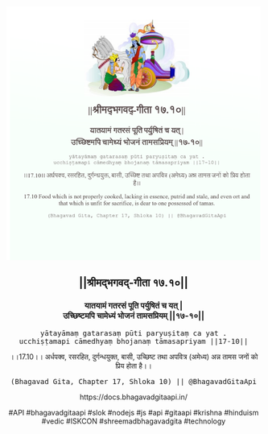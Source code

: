 <img src="../../asset/BG_17_10.png"/>
<center><h2>||श्रीमद्‍भगवद्‍-गीता १७.१०||</h2>
<h3>यातयामं गतरसं पूति पर्युषितं च यत् |<br/>उच्छिष्टमपि चामेध्यं भोजनं तामसप्रियम् ||१७-१०||</h3>
<pre>yātayāmaṃ gatarasaṃ pūti paryuṣitaṃ ca yat .<br/>ucchiṣṭamapi cāmedhyaṃ bhojanaṃ tāmasapriyam ||17-10||</pre>
<p>।।17.10।। अर्धपक्व, रसरहित, दुर्गन्धयुक्त, बासी, उच्छिष्ट तथा अपवित्र (अमेध्य) अन्न तामस जनों को प्रिय होता है।।</p>
<pre>(Bhagavad Gita, Chapter 17, Shloka 10) || @BhagavadGitaApi</pre><p>https://docs.bhagavadgitaapi.in/</p><p>#API #bhagavadgitaapi #slok #nodejs #js #api #gitaapi #krishna #hinduism #vedic #ISKCON #shreemadbhagavadgita #technology</p></center>
